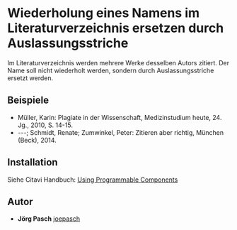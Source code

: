 # Wiederholung eines Namens im Literaturverzeichnis ersetzen durch Auslassungsstriche

Im Literaturverzeichnis werden mehrere Werke desselben Autors zitiert. Der Name soll nicht wiederholt werden, sondern durch Auslassungsstriche ersetzt werden.


## Beispiele

- Müller, Karin: Plagiate in der Wissenschaft, Medizinstudium heute, 24. Jg., 2010, S. 14-15.
- ---; Schmidt, Renate; Zumwinkel, Peter: Zitieren aber richtig, München (Beck), 2014.

## Installation
Siehe Citavi Handbuch: [Using Programmable Components](https://www.citavi.com/programmable_components)

## Autor

* **Jörg Pasch** [joepasch](https://github.com/joepasch)
